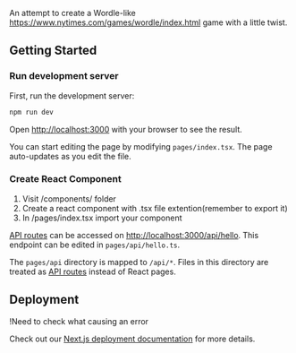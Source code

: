 An attempt to create a Wordle-like https://www.nytimes.com/games/wordle/index.html game with a little twist.
## Getting Started


### Run development server

First, run the development server:

```bash
npm run dev
```

Open [http://localhost:3000](http://localhost:3000) with your browser to see the result.

You can start editing the page by modifying `pages/index.tsx`. The page auto-updates as you edit the file.

### Create React Component

1. Visit /components/ folder
2. Create a react component with .tsx file extention(remember to export it)
3. In /pages/index.tsx import your component

[API routes](https://nextjs.org/docs/api-routes/introduction) can be accessed on [http://localhost:3000/api/hello](http://localhost:3000/api/hello). This endpoint can be edited in `pages/api/hello.ts`.

The `pages/api` directory is mapped to `/api/*`. Files in this directory are treated as [API routes](https://nextjs.org/docs/api-routes/introduction) instead of React pages.


## Deployment

!Need to check what causing an error 

Check out our [Next.js deployment documentation](https://nextjs.org/docs/deployment) for more details.

